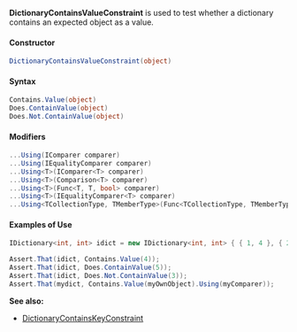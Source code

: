 **DictionaryContainsValueConstraint** is used to test whether a dictionary
contains an expected object as a value.

#### Constructor

```csharp
DictionaryContainsValueConstraint(object)
```

#### Syntax

```csharp
Contains.Value(object)
Does.ContainValue(object)
Does.Not.ContainValue(object)
```

#### Modifiers

```csharp
...Using(IComparer comparer)
...Using(IEqualityComparer comparer)
...Using<T>(IComparer<T> comparer)
...Using<T>(Comparison<T> comparer)
...Using<T>(Func<T, T, bool> comparer)
...Using<T>(IEqualityComparer<T> comparer)
...Using<TCollectionType, TMemberType>(Func<TCollectionType, TMemberType, bool> comparison)
```

#### Examples of Use

```csharp
IDictionary<int, int> idict = new IDictionary<int, int> { { 1, 4 }, { 2, 5 } };

Assert.That(idict, Contains.Value(4));
Assert.That(idict, Does.ContainValue(5));
Assert.That(idict, Does.Not.ContainValue(3));
Assert.That(mydict, Contains.Value(myOwnObject).Using(myComparer));
```

**See also:**
 * [DictionaryContainsKeyConstraint](DictionaryContainsKeyConstraint.md)
